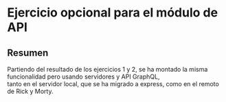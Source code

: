 # Ejercicio opcional para el módulo de API

## Resumen

Partiendo del resultado de los ejercicios 1 y 2, se ha montado la misma funcionalidad pero usando servidores y API GraphQL,  
tanto en el servidor local, que se ha migrado a express, como en el remoto de Rick y Morty.
